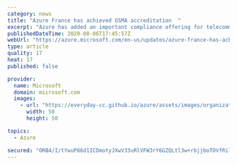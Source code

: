 ```yaml
---
category: news
title: "Azure France has achieved GSMA accreditation  "
excerpt: "Azure has added an important compliance offering for telecommunications in France, the Global System for Mobile Communications Association (GSMA) Security Accreditation Scheme for Subscription Management (SAS-SM).  "
publishedDateTime: 2020-08-06T17:45:57Z
webUrl: "https://azure.microsoft.com/en-us/updates/azure-france-has-achieved-gsma-accreditation/"
type: article
quality: 17
heat: 17
published: false

provider:
  name: Microsoft
  domain: microsoft.com
  images:
    - url: "https://everyday-cc.github.io/azure/assets/images/organizations/microsoft.com-50x50.jpg"
      width: 50
      height: 50

topics:
  - Azure

secured: "ORB4/I/tYwuP86d1ICDmotyJXwV33uRlVFW3rY6GZQLtl3w+rbjjboTOVfRily1eIxdZs+fjSh9FumZkGUGHZ3NCR8cDqH/SbuJ/9zN7p4LihIQ2xwYN0dS8dlrj8Sj2MgyOgVHBU32X9RNnLovavkJ+KxEk4SoPDm14ubLiFhWFyO6xuz5c8yK4aq3i3gGWSbIEqCRDISBPU69F3I5KT7lW+ANw7IaMveJz+JdOXyUyDgZgELdUwMyzUUsgbT29AtzP5OpLMdkAoHYjJ/RBlxxI+sZ6+pY7cR5DymcOspE/PQ6PORTagHtFCWrMXFLS3sEV65HGVqt+P2l7ibIF+A==;13/jqeFK2+6z2o9J9rQCcQ=="
---
```


